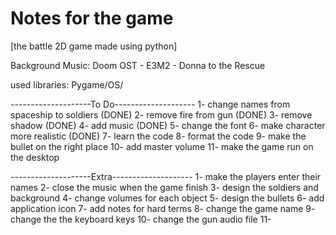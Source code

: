 # Notes for the game

[the battle 2D game made using python]

Background Music: Doom OST - E3M2 - Donna to the Rescue

used libraries:
Pygame/OS/

--------------------To Do--------------------
1- change names from spaceship to soldiers (DONE)
2- remove fire from gun (DONE)
3- remove shadow (DONE)
4- add music (DONE)
5- change the font
6- make character more realistic (DONE)
7- learn the code
8- format the code
9- make the bullet on the right place
10- add master volume
11- make the game run on the desktop

--------------------Extra--------------------
1- make the players enter their names
2- close the music when the game finish
3- design the soldiers and background
4- change volumes for each object
5- design the bullets
6- add application icon
7- add notes for hard terms
8- change the game name
9- change the the keyboard keys
10- change the gun audio file
11- 



